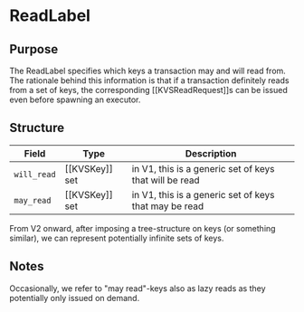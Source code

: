 # ReadLabel

## Purpose

The ReadLabel specifies which keys a transaction may and will read from.
The rationale behind this information is that
if a transaction definitely reads from a set of keys,
the corresponding [[KVSReadRequest]]s can be issued even
before spawning an executor.

## Structure

| Field       | Type           | Description                                            |
|-------------|----------------|--------------------------------------------------------|
| `will_read` | [[KVSKey]] set | in V1, this is a generic set of keys that will be read |
| `may_read`  | [[KVSKey]] set | in V1, this is a generic set of keys that may be read  |

From V2 onward,
after imposing a tree-structure on keys (or something similar),
we can represent potentially infinite sets of keys.

## Notes

Occasionally,
we refer to "may read"-keys also as lazy reads
as they potentially only issued on demand.

<!--
This is *not* a message in its own right, but this type is used in the fields of other messages.
-->
